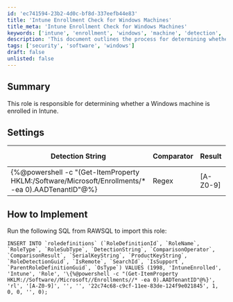 ```yaml
---
id: 'ec741594-23b2-4d0c-bf8d-337eefb44e83'
title: 'Intune Enrollment Check for Windows Machines'
title_meta: 'Intune Enrollment Check for Windows Machines'
keywords: ['intune', 'enrollment', 'windows', 'machine', 'detection', 'role']
description: 'This document outlines the process for determining whether a Windows machine is enrolled in Intune, including the necessary detection string and implementation steps for importing the role into the system.'
tags: ['security', 'software', 'windows']
draft: false
unlisted: false
---
```


## Summary

This role is responsible for determining whether a Windows machine is enrolled in Intune.

## Settings

| Detection String                                                                                     | Comparator | Result    | Applicable OS |
|------------------------------------------------------------------------------------------------------|------------|-----------|---------------|
| \{%@powershell -c "(Get-ItemProperty HKLM:/Software/Microsoft/Enrollments/* -ea 0).AADTenantID"@%} | Regex      | [A-Z0-9]  | Windows       |

## How to Implement

Run the following SQL from RAWSQL to import this role:

```
INSERT INTO `roledefinitions` (`RoleDefinitionId`, `RoleName`, `RoleType`, `RoleSubType`, `DetectionString`, `ComparisonOperator`, `ComparisonResult`, `SerialKeyString`, `ProductKeyString`, `RoleDetectionGuid`, `IsRemote`, `SearchId`, `IsSupport`, `ParentRoleDefinitionGuid`, `OsType`) VALUES (1998, 'IntuneEnrolled', 'Intune', 'Role', '\{%@powershell -c "(Get-ItemProperty HKLM://Software//Microsoft//Enrollments//* -ea 0).AADTenantID"@%}', 'rl', '[A-Z0-9]', '', '', '22c74c68-c9cf-11ee-83de-124f9e021845', 1, 0, 0, '', 0);
```



